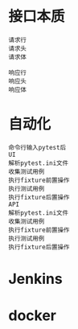 # 接口本质
    请求行
    请求头
    请求体

    响应行
    响应头
    响应体

# 自动化
    命令行输入pytest后
    UI
    解析pytest.ini文件
    收集测试用例
    执行fixture前置操作
    执行测试用例
    执行fixture后置操作
    API
    解析pytest.ini文件
    收集测试用例
    执行fixture前置操作
    执行测试用例
    执行fixture后置操作

# Jenkins
# docker